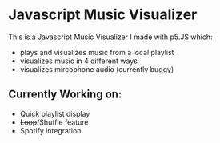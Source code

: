 # Javascript Music Visualizer

This is a Javascript Music Visualizer I made with p5.JS which:

- plays and visualizes music from a local playlist
- visualizes music in 4 different ways
- visualizes mircophone audio (currently buggy)

## Currently Working on:

- Quick playlist display
- ~~Loop~~/Shuffle feature
- Spotify integration
